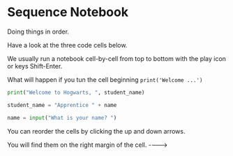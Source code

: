 # Sequence Notebook

Doing things in order.

Have a look at the three code cells below.

We usually run a notebook cell-by-cell from top to bottom with the play icon or keys Shift-Enter.

What will happen if you tun the cell beginning `print('Welcome ...')`


```python
print("Welcome to Hogwarts, ", student_name)
```


```python
student_name = "Apprentice " + name
```


```python
name = input("What is your name? ")
```

You can reorder the cells by clicking the up and down arrows.

You will find them on the right margin of the cell. ---->


```python

```
